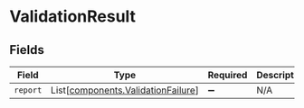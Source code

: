 # ValidationResult


## Fields

| Field                                                                              | Type                                                                               | Required                                                                           | Description                                                                        |
| ---------------------------------------------------------------------------------- | ---------------------------------------------------------------------------------- | ---------------------------------------------------------------------------------- | ---------------------------------------------------------------------------------- |
| `report`                                                                           | List[[components.ValidationFailure](../../models/components/validationfailure.md)] | :heavy_minus_sign:                                                                 | N/A                                                                                |